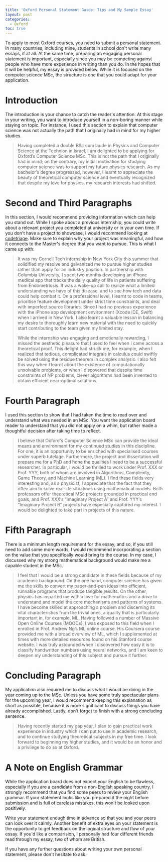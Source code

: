 ```yaml
---
title: 'Oxford Personal Statement Guide: Tips and My Sample Essay'
layout: post
categories:
  - Oxford
toc: true
---
```


To apply to most Oxford courses, you need to submit a personal statement. In many countries, including mine, students in school don't write many essays, if at all. At the same time, preparing an engaging personal statement is important, especially since
you may be competing against people who have more experience in writing than you do. In the hopes that it will be helpful, my essay is provided below. While it is focused on the computer science MSc, the structure is one that you could adapt for your application.

# Introduction

The introduction is your chance to catch the reader's attention. At this stage in your writing, you want to introduce yourself
in a non-boring manner while staying on topic. For instance, I used this section to explain that computer science was not actually the path
that I originally had in mind for my higher studies.

<blockquote>
Having completed a double BSc cum laude in Physics and Computer Science at the Technion in Israel, I am delighted to be applying for Oxford’s Computer Science MSc. This is not the path that I originally had in mind; on the contrary, my initial motivation for studying computer science was to support my future physics research. As my bachelor’s degree progressed, however, I learnt to appreciate the beauty of theoretical computer science and eventually recognized that despite my love for physics, my research interests had shifted.
</blockquote>

# Second and Third Paragraphs

In this section, I would recommend providing information which can help you stand out. While I spoke about
a previous internship, you could write about a relevant project you completed at university or in your own time. If you don't have a project
to showcase, I would recommend looking at [codetriage](https://www.codetriage.com/). Make sure to explain why your
project was meaningful, and how it connects to the Master's degree that you want to pursue. This is what I came up with:

<blockquote>
It was my Cornell Tech internship in New York City this summer that solidified my resolve and galvanized me to pursue higher studies rather than apply for an industry position. In partnership with Columbia University, I spent two months developing an iPhone medical app that tracks the daily quality of life in patients suffering from Endometriosis. It was a wake-up call to realize what a limited understanding we have of this disease, and to see how tech and data could help combat it. On a professional level, I learnt to code in teams, prioritise feature development under strict time constraints, and deal with imperfect source libraries. Since I had no previous experience with the iPhone app development environment (Xcode IDE, Swift) when I arrived in New York, I also learnt a valuable lesson in balancing my desire to thoroughly learn new material with the need to quickly start contributing to the team given my limited stay.

While the internship was engaging and emotionally rewarding, I missed the aesthetic pleasure that I used to feel when I came across a theoretical proof. This delight had struck me, for example, when I realized that tedious, complicated integrals in calculus could swiftly be solved using the residue theorem in complex analysis. I also felt this way when I learnt about the existence of computationally unsolvable problems, or when I discovered that despite time constraints of NP problems, clever algorithms had been invented to obtain efficient near-optimal solutions.

</blockquote>

# Fourth Paragraph

I used this section to show that I had taken the time to read over and understand what was needed in an MSc. You want the
application board reader to understand that you did not apply on a whim, but rather made a thoughtful decision after taking time to reflect.

<blockquote>
I believe that Oxford's Computer Science MSc can provide the ideal means and environment for my continued studies in this discipline. For one, it is an opportunity to be enriched with specialised courses under superb tutelage. Furthermore, the project and dissertation will prepare me for a PhD and hone the qualities I need to be a successful researcher. In particular, I would be thrilled to work under Prof. XXX or Prof. YYY, both of whom are involved in Algorithms, Complexity, Game Theory, and Machine Learning (ML). I find these fields very interesting and, as a physicist, I appreciate that the fact that they often aim to solve real-life situations using mathematical models. Both professors offer theoretical MSc projects grounded in practical end goals, and Prof. XXX’s “Imaginary Project A” and Prof. YYY’s “Imaginary Project B” projects have especially captured my interest. I would be delighted to take part in projects of this nature.
</blockquote>

# Fifth Paragraph

There is a minimum length requirement for the essay, and so, if you still need to add some more words, I would recommend incorporating a section on the value that you specifically would bring to the course. In my case, I discussed why my strong mathematical background would make me a capable student in the MSc.

<blockquote>
I feel that I would be a strong candidate in these fields because of my academic background. On the one hand, computer science has given me the skills to convert my paper-and-pen ideas into efficient, runnable programs that produce tangible results.  On the other, physics has imparted me with a love for mathematics and a drive to understand and model the core mechanisms and patterns of systems. I have become skilled at approaching a problem and discerning its vital characteristics from the trivial ones, a quality that is particularly important in, for example, ML. Having followed a number of Massive Open Online Courses (MOOCs), I was exposed to this field when I enrolled in Prof. Andrew Ng’s ML online course. His Coursera course provided me with a broad overview of ML, which I supplemented at times with more detailed resources found on his Stanford course website. I was truly astounded when I discovered how easy it is to classify handwritten numbers using neural networks, and I am keen to deepen my understanding of this subject and pursue it further. 
</blockquote>

# Concluding Paragraph

My application also required me to discuss what I would be doing in the year coming up to the MSc. Unless you have some
truly spectacular plans for the upcoming year, I would recommend keeping this explanation as short as possible, because it
is more significant to discuss things you have already accomplished. Lastly, don't forget to finish with a strong concluding sentence.

<blockquote>
Having recently started my gap year, I plan to gain practical work experience in industry which I can put to use in academic research, and to continue studying theoretical subjects in my free time. I look forward to beginning my higher studies, and it would be an honor and a privilege to do so at Oxford.
</blockquote>

# A Note on English Grammar

While the application board does not expect your English to be flawless, especially if you are a candidate
from a non-English speaking country, I strongly recommend that you find some peers to review your English grammar. If your statement looks like
you prepared it the night before submission and is full of careless mistakes, this won't be looked upon positively.

Write your statement enough time in advance so that you and your peers can look over it calmly. Another benefit of extra eyes
on your statement is the opportunity to get feedback on the logical structure and flow of your essay. If you'd like a comparision, I personally had four different friends read through my essay, two of whom are British.

If you have any further questions about writing your own personal statement, please don't hesitate to ask.

